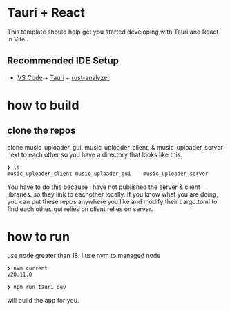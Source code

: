 # Tauri + React

This template should help get you started developing with Tauri and React in Vite.

## Recommended IDE Setup

- [VS Code](https://code.visualstudio.com/) + [Tauri](https://marketplace.visualstudio.com/items?itemName=tauri-apps.tauri-vscode) + [rust-analyzer](https://marketplace.visualstudio.com/items?itemName=rust-lang.rust-analyzer)

# how to build
## clone the repos
clone music_uploader_gui, music_uploader_client, & music_uploader_server next to each other so you have a directory that looks like this.
```bash
❯ ls
music_uploader_client music_uploader_gui    music_uploader_server
```

You have to do this because i have not published the server & client libraries. so they link to eachother locally.  If you know what you are doing, you can put these repos anywhere you like and modify their cargo.toml to find each other.
gui relies on client relies on server.

# how to run 
use node greater than 18.  I use nvm to managed node
```bash
❯ nvm current
v20.11.0
```
```bash
❯ npm run tauri dev
```
will build the app for you.
